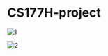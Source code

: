 # CS177H-project

![1](/Users/xiesongjie/Desktop/CS177H/img/1.png)

![2](/Users/xiesongjie/Desktop/CS177H/img/2.png)